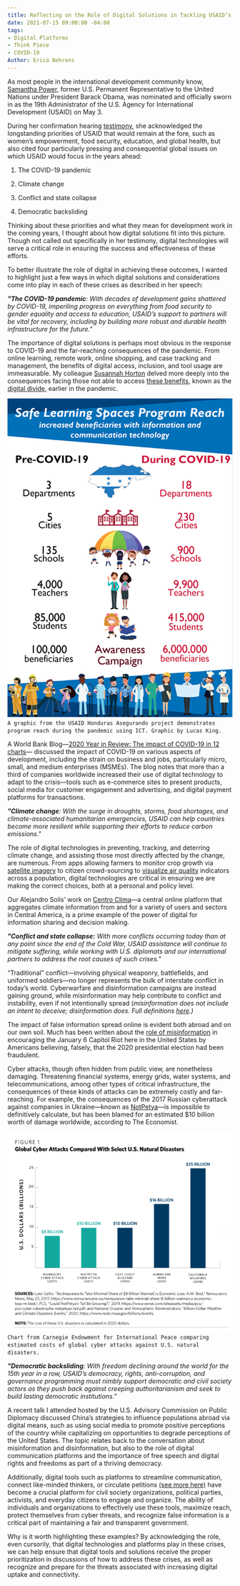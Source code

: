 ```yaml
---
title: Reflecting on the Role of Digital Solutions in Tackling USAID’s Global Priorities
date: 2021-07-15 09:00:00 -04:00
tags:
- Digital Platforms
- Think Piece
- COVID-19
Author: Erica Behrens
---
```


As most people in the international development community know, [Samantha Power](https://www.usaid.gov/who-we-are/organization/samantha-power), former U.S. Permanent Representative to the United Nations under President Barack Obama, was nominated and officially sworn in as the 19th Administrator of the U.S. Agency for International Development (USAID) on May 3.

During her confirmation hearing [testimony](https://www.foreign.senate.gov/imo/media/doc/032321_Power_Testimony.pdf), she acknowledged the longstanding priorities of USAID that would remain at the fore, such as women’s empowerment, food security, education, and global health, but also cited four particularly pressing and consequential global issues on which USAID would focus in the years ahead:

1. The COVID-19 pandemic

2. Climate change

3. Conflict and state collapse

4. Democratic backsliding

Thinking about these priorities and what they mean for development work in the coming years, I thought about how digital solutions fit into this picture. Though not called out specifically in her testimony, digital technologies will serve a critical role in ensuring the success and effectiveness of these efforts.

<!--more-->

To better illustrate the role of digital in achieving these outcomes, I wanted to highlight just a few ways in which digital solutions and considerations come into play in each of these crises as described in her speech:

***"The COVID-19 pandemic**: With decades of development gains shattered by COVID-19, imperiling progress on everything from food security to gender equality and access to education, USAID’s support to partners will be vital for recovery, including by building more robust and durable health infrastructure for the future."*

The importance of digital solutions is perhaps most obvious in the response to COVID-19 and the far-reaching consequences of the pandemic. From online learning, remote work, online shopping, and case tracking and management, the benefits of digital access, inclusion, and tool usage are immeasurable. My colleague [Susannah Horton](https://dai-global-digital.com/authors/susannah-horton/) delved more deeply into the consequences facing those not able to access [these benefits](https://dai-global-digital.com/covid-19-the-importance-of-understanding-digital-divides-during-the-pandemic-response.html), known as the [digital divide](https://stats.oecd.org/glossary/detail.asp?ID=4719), earlier in the pandemic.

![Increased Reach Infographic_12 Nov 2020-b570e4.png](/uploads/Increased%20Reach%20Infographic_12%20Nov%202020-b570e4.png)`A graphic from the USAID Honduras Asegurando project demonstrates program reach during the pandemic using ICT. Graphic by Lucas King.`

A World Bank Blog—[2020 Year in Review: The impact of COVID-19 in 12 charts](https://blogs.worldbank.org/voices/2020-year-review-impact-covid-19-12-charts)— discussed the impact of COVID-19 on various aspects of development, including the strain on business and jobs, particularly micro, small, and medium enterprises (MSMEs). The blog notes that more than a third of companies worldwide increased their use of digital technology to adapt to the crisis—tools such as e-commerce sites to present products, social media for customer engagement and advertising, and digital payment platforms for transactions.

***"Climate change**: With the surge in droughts, storms, food shortages, and climate-associated humanitarian emergencies, USAID can help countries become more resilient while supporting their efforts to reduce carbon emissions."*

The role of digital technologies in preventing, tracking, and deterring climate change, and assisting those most directly affected by the change, are numerous. From apps allowing farmers to monitor crop growth via [satellite imagery](https://www.wired.com/story/app-lets-farmers-monitor-crops-from-the-sky/) to citizen crowd-sourcing to [visualize air quality](https://2016.spaceappschallenge.org/challenges/earth/aircheck/projects/air-guardian) indicators across a population, digital technologies are critical in ensuring we are making the correct choices, both at a personal and policy level.

Our Alejandro Solis’ work on [Centro Clima](https://centroclima.org/)—a central online platform that aggregates climate information from and for a variety of users and sectors in Central America, is a prime example of the power of digital for information sharing and decision making.

***"Conflict and state collapse:** With more conflicts occurring today than at any point since the end of the Cold War, USAID assistance will continue to mitigate suffering, while working with U.S. diplomats and our international partners to address the root causes of such crises."*

“Traditional” conflict—involving physical weaponry, battlefields, and uniformed soldiers—no longer represents the bulk of interstate conflict in today’s world. Cyberwarfare and disinformation campaigns are instead gaining ground, while misinformation may help contribute to conflict and instability, even if not intentionally spread (*misinformation does not include an intent to deceive; disinformation does. Full definitions [here](https://www.dictionary.com/e/misinformation-vs-disinformation-get-informed-on-the-difference/).)*

The impact of false information spread online is evident both abroad and on our own soil. Much has been written about the [role of misinformation](https://www.brookings.edu/blog/techtank/2021/01/11/the-role-of-misinformation-in-trumps-insurrection/) in encouraging the January 6 Capitol Riot here in the United States by Americans believing, falsely, that the 2020 presidential election had been fraudulent.

Cyber attacks, though often hidden from public view, are nonetheless damaging. Threatening financial systems, energy grids, water systems, and telecommunications, among other types of critical infrastructure, the consequences of these kinds of attacks can be extremely costly and far-reaching. For example, the consequences of the 2017 Russian cyberattack against companies in Ukraine—known as [NotPetya](https://www.bbc.com/news/uk-politics-43062113)—is impossible to definitively calculate, but has been blamed for an estimated $10 billion worth of damage worldwide, according to The Economist.

![Carnegie screenshot small.PNG](/uploads/Carnegie%20screenshot%20small.PNG)`Chart from Carnegie Endowment for International Peace comparing estimated costs of global cyber attacks against U.S. natural disasters.`

***"Democratic backsliding**: With freedom declining around the world for the 15th year in a row, USAID’s democracy, rights, anti-corruption, and governance programming must nimbly support democratic and civil society actors as they push back against creeping authoritarianism and seek to build lasting democratic institutions."*

A recent talk I attended hosted by the U.S. Advisory Commission on Public Diplomacy discussed China’s strategies to influence populations abroad via digital means, such as using social media to promote positive perceptions of the country while capitalizing on opportunities to degrade perceptions of the United States. The topic relates back to the conversation about misinformation and disinformation, but also to the role of digital communication platforms and the importance of free speech and digital rights and freedoms as part of a thriving democracy.

Additionally, digital tools such as platforms to streamline communication, connect like-minded thinkers, or circulate petitions [(see more here)](https://dai-global-digital.com/ict-for-dummies-democracy-promotion-edition.html) have become a crucial platform for civil society organizations, political parties, activists, and everyday citizens to engage and organize. The ability of individuals and organizations to effectively use these tools, maximize reach, protect themselves from cyber threats, and recognize false information is a critical part of maintaining a fair and transparent government.

Why is it worth highlighting these examples? By acknowledging the role, even cursorily, that digital technologies and platforms play in these crises, we can help ensure that digital tools and solutions receive the proper prioritization in discussions of how to address these crises, as well as recognize and prepare for the threats associated with increasing digital uptake and connectivity.